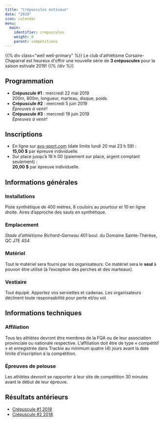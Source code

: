 ```yaml
---
title: "Crépuscules estivaux"
date: "2019"
icon: calendar
menu:
  main:
    identifier: crepuscules
    weight: 0
    parent: competitions
---
```


{{% div class="well well-primary" %}}
Le club d'athlétisme Corsaire-Chaparral est heureux d'offrir une nouvelle série de **3 crépuscules** pour la saison estivale 2019!
{{% /div %}}
## Programmation

- **Crépuscule #1** : mercredi 22 mai 2019  
  200m, 800m, longueur, marteau, disque, poids
  <!--| [Document technique](https://corsaire-chaparral.org/medias/competitions/2018/crepuscule-coch-1.pdf)-->
- **Crépuscule #2** : mercredi 5 juin 2019  
  *Épreuves à venir!*
- **Crépuscule #3** : mercredi 19 juin 2019  
  *Épreuves à venir!*

## Inscriptions

- En ligne sur [avs-sport.com](http://avs-sport.com/main.php) (date limite lundi 20 mai 23 h 59) :  
  **15,00 $** par épreuve individuelle.
- Sur place jusqu’à 18 h 00 (paiement sur place, argent comptant seulement) :  
  **20,00 $** 	par épreuve individuelle.

## Informations générales

### Installations

Piste synthétique de 400 mètres, 8 couloirs au pourtour et 10 en ligne droite.
Aires d’approche des sauts en synthétique.

### Emplacement

*Stade d’athlétisme Richard-Garneau*
 401 boul. du Domaine
 Sainte-Thérèse, QC J7E 4S4

### Matériel

Tout le matériel sera fourni par les organisateurs.
Ce matériel sera le **seul** à pouvoir être utilisé (à l’exception des perches et des marteaux).

### Vestiaire

Tout équipé. Apportez vos serviettes et cadenas. Les organisateurs déclinent toute responsabilité pour perte et/ou vol.

## Informations techniques

### Affiliation

Tous les athlètes devront être membres de la FQA ou de leur association provinciale ou nationale respective. L’affiliation doit être de type « compétitif » et enregistrée dans Trackie au minimum quatre (4) jours avant la date limite d’inscription à la compétition.

### Épreuves de pelouse

Les athlètes devront se rapporter à leur site de compétition 30 minutes avant le début de leur épreuve.

## Résultats antérieurs

* [Crépuscule #1 2018](/resultats/2018/crepuscule-coch-1/)
* [Crépuscule #2 2018](/resultats/2018/crepuscule-coch-2/)
